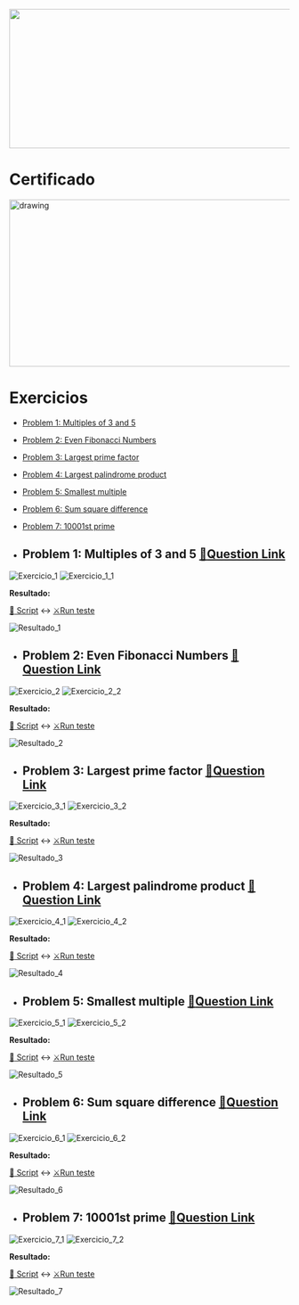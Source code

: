 <p align="center"><a href="https://www.freecodecamp.org/learn/coding-interview-prep/#project-euler"><img src="https://cdn.discordapp.com/attachments/465998423145971713/1028133295130685451/unknown.png" width="700" height="250"/></a></p>


# Certificado
 
 <p align="left"><a href="https://www.freecodecamp.org/certification/fcc0b7be3c6-9783-4893-8d4a-e29361d207d3/scientific-computing-with-python-v7" target="_blank" ><img src="https://cdn.discordapp.com/attachments/465998423145971713/1028133348234760302/unknown.png" alt="drawing" width="600" height="300"/></a></p>

# Exercicios
- [Problem 1: Multiples of 3 and 5](#problem-1-multiples-of-3-and-5-memoquestion-link)
- [Problem 2: Even Fibonacci Numbers](#problem-2-even-fibonacci-numbers-memoquestion-link)
- [Problem 3: Largest prime factor](#problem-3-largest-prime-factor-memoquestion-link)
- [Problem 4: Largest palindrome product](#problem-4-largest-palindrome-product-memoquestion-link)
- [Problem 5: Smallest multiple](#problem-5-smallest-multiple--memoquestion-link)
- [Problem 6: Sum square difference](#problem-6-sum-square-difference-memoquestion-link)
- [Problem 7: 10001st prime](#problem-7-10001st-prime-memoquestion-link)


 - ## Problem 1: Multiples of 3 and 5 [:memo:Question Link](https://www.freecodecamp.org/learn/coding-interview-prep/project-euler/problem-1-multiples-of-3-and-5)

  ![Exercicio_1](https://cdn.discordapp.com/attachments/465998423145971713/1028839556319023174/unknown.png)
  ![Exercicio_1_1](https://cdn.discordapp.com/attachments/465998423145971713/1029219363833778227/unknown.png)
   
   **Resultado:**
   
   [:open_file_folder: Script](https://github.com/Winzen/freecodecamp.org/blob/main/Project%20Euler/Problem%201%20Multiples%20of%203%20and%205.py)
   :left_right_arrow:
   [:crossed_swords:Run teste](https://colab.research.google.com/drive/1F0wlfDuq2CRkA9UcW6bQicm_wjiYsugl#scrollTo=hbSbxa5b542G)
  
   
   ![Resultado_1](https://cdn.discordapp.com/attachments/465998423145971713/1029220721144123482/unknown.png)
   
   - ## Problem 2: Even Fibonacci Numbers [:memo:Question Link](https://www.freecodecamp.org/learn/coding-interview-prep/project-euler/problem-2-even-fibonacci-numbers)
  ![Exercicio_2](https://cdn.discordapp.com/attachments/465998423145971713/1029578362986971266/unknown.png)
  ![Exercicio_2_2](https://cdn.discordapp.com/attachments/465998423145971713/1029578434592125049/unknown.png)
  
   **Resultado:**
   
   [:open_file_folder: Script](https://github.com/Winzen/freecodecamp.org/blob/main/Project%20Euler/Problem%202%20Even%20Fibonacci%20Numbers.py)
   :left_right_arrow:
   [:crossed_swords:Run teste](https://colab.research.google.com/drive/1F0wlfDuq2CRkA9UcW6bQicm_wjiYsugl#scrollTo=XEOF5GsY_EiB)
  
   ![Resultado_2](https://cdn.discordapp.com/attachments/465998423145971713/1029579397042278410/unknown.png)
  
   - ## Problem 3: Largest prime factor [:memo:Question Link](https://www.freecodecamp.org/learn/coding-interview-prep/project-euler/problem-3-largest-prime-factor)
  ![Exercicio_3_1](https://cdn.discordapp.com/attachments/465998423145971713/1029940987423887360/unknown.png)
  ![Exercicio_3_2](https://cdn.discordapp.com/attachments/465998423145971713/1029941062023786568/unknown.png)
  
  
  
   **Resultado:**
   
   [:open_file_folder: Script](https://github.com/Winzen/freecodecamp.org/blob/main/Project%20Euler/Problem%203%20Largest%20prime%20factor.py)
   :left_right_arrow:
   [:crossed_swords:Run teste](https://colab.research.google.com/drive/1F0wlfDuq2CRkA9UcW6bQicm_wjiYsugl#scrollTo=aXWMft9rLSx2)
   
   ![Resultado_3](https://cdn.discordapp.com/attachments/465998423145971713/1029954131177259088/unknown.png)
   
   - ## Problem 4: Largest palindrome product [:memo:Question Link](https://www.freecodecamp.org/learn/coding-interview-prep/project-euler/problem-4-largest-palindrome-product)
 
  ![Exercicio_4_1](https://cdn.discordapp.com/attachments/465998423145971713/1030287996156645417/unknown.png)
  ![Exercicio_4_2](https://cdn.discordapp.com/attachments/465998423145971713/1030288054021263380/unknown.png)
  
   **Resultado:**
   
   [:open_file_folder: Script](https://github.com/Winzen/freecodecamp.org/blob/main/Project%20Euler/Problem%204%20Largest%20palindrome%20product.py)
   :left_right_arrow:
   [:crossed_swords:Run teste](https://colab.research.google.com/drive/1F0wlfDuq2CRkA9UcW6bQicm_wjiYsugl#scrollTo=lLt2rHtbE5ZW)
  
   ![Resultado_4](https://cdn.discordapp.com/attachments/465998423145971713/1030290001008799764/unknown.png)



   
   - ## Problem 5: Smallest multiple  [:memo:Question Link](https://www.freecodecamp.org/learn/coding-interview-prep/project-euler/problem-5-smallest-multiple)
  ![Exercicio_5_1](https://cdn.discordapp.com/attachments/465998423145971713/1030532188833337354/unknown.png)
  ![Exercicio_5_2](https://cdn.discordapp.com/attachments/465998423145971713/1030532300120789002/unknown.png)
  
   **Resultado:**
   
   [:open_file_folder: Script](https://github.com/Winzen/freecodecamp.org/blob/main/Project%20Euler/Problem%205%20Smallest%20multiple.py)
   :left_right_arrow:
   [:crossed_swords:Run teste](https://colab.research.google.com/drive/1F0wlfDuq2CRkA9UcW6bQicm_wjiYsugl#scrollTo=IIVYPe9Liu6_)
  
   ![Resultado_5](https://cdn.discordapp.com/attachments/465998423145971713/1030533940181729410/unknown.png)
   
  - ## Problem 6: Sum square difference [:memo:Question Link](https://www.freecodecamp.org/learn/coding-interview-prep/project-euler/problem-6-sum-square-difference)
  ![Exercicio_6_1](https://cdn.discordapp.com/attachments/465998423145971713/1031379275380703294/unknown.png)
  ![Exercicio_6_2](https://cdn.discordapp.com/attachments/465998423145971713/1031379341772333116/unknown.png)
  
   **Resultado:**
   
   [:open_file_folder: Script](https://github.com/Winzen/freecodecamp.org/blob/main/Project%20Euler/Problem%206%20Sum%20square%20difference.py)
   :left_right_arrow:
   [:crossed_swords:Run teste](https://colab.research.google.com/drive/1F0wlfDuq2CRkA9UcW6bQicm_wjiYsugl#scrollTo=dXy1O_v5wE3R)
  
   ![Resultado_6](https://cdn.discordapp.com/attachments/465998423145971713/1031750118849925180/unknown.png)
   
  - ## Problem 7: 10001st prime [:memo:Question Link](https://www.freecodecamp.org/learn/coding-interview-prep/project-euler/problem-7-10001st-prime)
  ![Exercicio_7_1](https://cdn.discordapp.com/attachments/465998423145971713/1032116019478675556/unknown.png)
  ![Exercicio_7_2](https://cdn.discordapp.com/attachments/465998423145971713/1032116082179313684/unknown.png)
  
   **Resultado:**
   
   [:open_file_folder: Script](https://github.com/Winzen/freecodecamp.org/blob/main/Project%20Euler/Problem%207%2010001st%20prime.py)
   :left_right_arrow:
   [:crossed_swords:Run teste](https://colab.research.google.com/drive/1F0wlfDuq2CRkA9UcW6bQicm_wjiYsugl#scrollTo=dXy1O_v5wE3R)
  
   ![Resultado_7](https://cdn.discordapp.com/attachments/465998423145971713/1031750118849925180/unknown.png)
   
<img src="https://cdn.discordapp.com/attachments/465998423145971713/1010772288926392360/unknown.png" width="1000" height="10"/>

